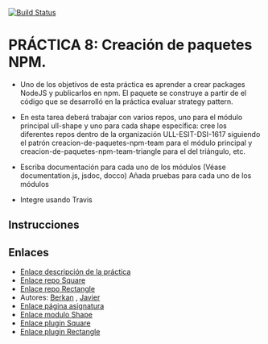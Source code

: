 [![Build Status](https://travis-ci.com/ULL-ESIT-DSI-1617/creacion-de-paquetes-npm-berkan-javier-square.svg?token=4bxTspp6bziFqEzUesyb&branch=master)](https://travis-ci.com/ULL-ESIT-DSI-1617/creacion-de-paquetes-npm-berkan-javier-square)

# PRÁCTICA 8: Creación de paquetes NPM.

* Uno de los objetivos de esta práctica es aprender a crear packages NodeJS y publicarlos en npm. El paquete se construye a partir de el código que se desarrolló en la práctica evaluar strategy pattern.

* En esta tarea deberá trabajar con varios repos, uno para el módulo principal ull-shape y uno para cada shape específica: cree los diferentes repos dentro de la organización ULL-ESIT-DSI-1617 siguiendo el patrón creacion-de-paquetes-npm-team para el módulo principal y creacion-de-paquetes-npm-team-triangle para el del triángulo, etc.

* Escriba documentación para cada uno de los módulos (Véase documentation.js, jsdoc, docco)
Añada pruebas para cada uno de los módulos

* Integre usando Travis


## Instrucciones




## Enlaces

* [Enlace descripción de la práctica](https://casianorodriguezleon.gitbooks.io/ull-esit-1617/content/apuntes/nodejspackages.md)
* [Enlace repo Square](https://github.com/ULL-ESIT-DSI-1617/creacion-de-paquetes-npm-berkan-javier-square)
* [Enlace repo Rectangle](https://github.com/ULL-ESIT-DSI-1617/creacion-de-paquetes-npm-berkan-javier-rectangle)
* Autores: [Berkan](https://berkanrhdz.github.io) , [Javier](https://javiergonher.github.io/)
* [Enlace página asignatura](https://campusvirtual.ull.es/1617/course/view.php?id=1136)
* [Enlace modulo Shape]()
* [Enlace plugin Square]()
* [Enlace plugin Rectangle]()